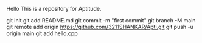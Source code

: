Hello This is a repository for Aptitude.

git init
git add README.md
git commit -m "first commit"
git branch -M main
git remote add origin https://github.com/3211SHANKAR/Apti.git
git push -u origin main
git add hello.cpp
